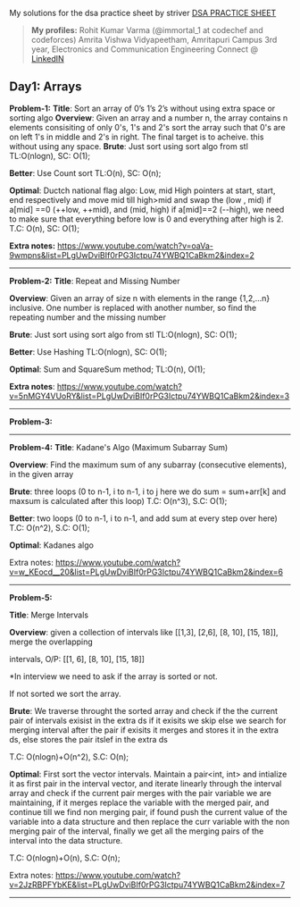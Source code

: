 My solutions for the dsa practice sheet by striver
[DSA PRACTICE SHEET](https://docs.google.com/document/d/1SM92efk8oDl8nyVw8NHPnbGexTS9W-1gmTEYfEurLWQ/edit)

> **My profiles:** 
> Rohit Kumar Varma (@immortal_1 at codechef and codeforces)
Amrita Vishwa Vidyapeetham, Amritapuri Campus
3rd year, Electronics and Communication Engineering
Connect @ [LinkedIN](https://www.linkedin.com/in/rohit-kumar-varma-8b880b1b9/)

Day1: Arrays
---
**Problem-1:**
**Title**: Sort an array of 0’s 1’s 2’s without using extra space or sorting algo 
**Overview**: Given an array and a number n, the array contains n elements consisiting of only 0's, 1's and 2's
sort the array such that 0's are on left 1's in middle and 2's in right. The final target is to acheive.
this without using any space.
**Brute**: Just sort using sort algo from stl
TL:O(nlogn), SC: O(1);

**Better**: Use Count sort
TL:O(n), SC: O(n);

**Optimal**: Ductch national flag algo: Low, mid High pointers at start, start, end respectively and 
move mid till high>mid and swap the (low , mid) if a[mid] ==0 (++low, ++mid), 
and (mid, high) if a[mid]==2 (--high), we need to make sure that everything before low is 0 and 
everything after high is 2.
T.C: O(n), SC: O(1);

**Extra notes:**
https://www.youtube.com/watch?v=oaVa-9wmpns&list=PLgUwDviBIf0rPG3Ictpu74YWBQ1CaBkm2&index=2

---

**Problem-2:**
**Title**: Repeat and Missing Number 

**Overview**: Given an array of size n with elements in the range {1,2,...n} inclusive. One number is replaced
with another number, so find the repeating number and the missing number

**Brute**: Just sort using sort algo from stl
TL:O(nlogn), SC: O(1);

**Better**: Use Hashing
TL:O(nlogn), SC: O(1);

**Optimal**: Sum and SquareSum method;
TL:O(n), O(1);

**Extra notes**: https://www.youtube.com/watch?v=5nMGY4VUoRY&list=PLgUwDviBIf0rPG3Ictpu74YWBQ1CaBkm2&index=3

---

**Problem-3:**

---

**Problem-4:**
**Title**: Kadane's Algo (Maximum Subarray Sum)

**Overview**: Find the maximum sum of any subarray (consecutive elements), in the given array

**Brute**: three loops (0 to n-1, i to n-1, i to j here we do sum = sum+arr[k] and maxsum is calculated after this loop)
T.C: O(n^3), S.C: O(1);

**Better**: two loops (0 to n-1, i to n-1, and add sum at every step over here)
T.C: O(n^2), S.C: O(1);

**Optimal**: Kadanes algo

Extra notes: https://www.youtube.com/watch?v=w_KEocd__20&list=PLgUwDviBIf0rPG3Ictpu74YWBQ1CaBkm2&index=6

---
**Problem-5:**

**Title**: Merge Intervals

**Overview**: given a collection of intervals like [[1,3], [2,6], [8, 10], [15, 18]], merge the overlapping

intervals, O/P: [[1, 6], [8, 10], [15, 18]]

*In interview we need to ask if the array is sorted or not.

If not sorted we sort the array.

**Brute**: We traverse throught the sorted array and check if the the current pair of intervals exisist in the extra ds if it exisits we skip else we search for merging interval after the pair if exisits it merges
and stores it in the extra ds, else stores the pair itslef in the extra ds

T.C: O(nlogn)+O(n^2), S.C: O(n);

**Optimal**: First sort the vector intervals. Maintain a pair<int, int> and intialize it as first pair in the interval vector, and iterate linearly through the interval array and check if the current pair merges with the pair variable we are maintaining, if it merges replace the variable with the merged pair, and continue till we find non merging
pair, if found push the current value of the variable into a data structure and then replace the curr variable
with the non merging pair of the interval, finally we get all the merging pairs of the interval into the data structure.

T.C: O(nlogn)+O(n), S.C: O(n);

Extra notes: https://www.youtube.com/watch?v=2JzRBPFYbKE&list=PLgUwDviBIf0rPG3Ictpu74YWBQ1CaBkm2&index=7

---
